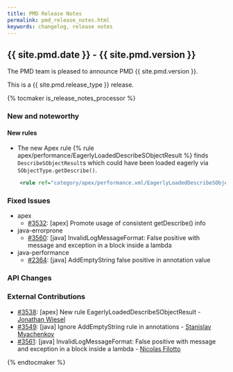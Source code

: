 ```yaml
---
title: PMD Release Notes
permalink: pmd_release_notes.html
keywords: changelog, release notes
---
```


## {{ site.pmd.date }} - {{ site.pmd.version }}

The PMD team is pleased to announce PMD {{ site.pmd.version }}.

This is a {{ site.pmd.release_type }} release.

{% tocmaker is_release_notes_processor %}

### New and noteworthy

#### New rules

*   The new Apex rule {% rule apex/performance/EagerlyLoadedDescribeSObjectResult %} finds
    `DescribeSObjectResult`s which could have been loaded eagerly via `SObjectType.getDescribe()`.

```xml
    <rule ref="category/apex/performance.xml/EagerlyLoadedDescribeSObjectResult" />
```


### Fixed Issues

*   apex
    *   [#3532](https://github.com/pmd/pmd/issues/3532): \[apex] Promote usage of consistent getDescribe() info
*   java-errorprone
    *   [#3560](https://github.com/pmd/pmd/issues/3560): \[java] InvalidLogMessageFormat: False positive with message and exception in a block inside a lambda
*   java-performance
    *   [#2364](https://github.com/pmd/pmd/issues/2364): \[java] AddEmptyString false positive in annotation value

### API Changes

### External Contributions

*   [#3538](https://github.com/pmd/pmd/pull/3538): \[apex] New rule EagerlyLoadedDescribeSObjectResult - [Jonathan Wiesel](https://github.com/jonathanwiesel)
*   [#3549](https://github.com/pmd/pmd/pull/3549): \[java] Ignore AddEmptyString rule in annotations - [Stanislav Myachenkov](https://github.com/smyachenkov)
*   [#3561](https://github.com/pmd/pmd/pull/3561): \[java] InvalidLogMessageFormat: False positive with message and exception in a block inside a lambda - [Nicolas Filotto](https://github.com/essobedo)

{% endtocmaker %}

